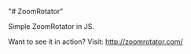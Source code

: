 "# ZoomRotator" 

Simple ZoomRotator in JS.

Want to see it in action? Visit: http://zoomrotator.com/
